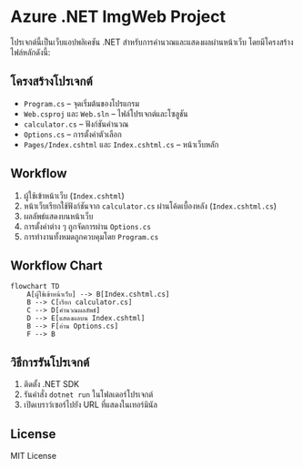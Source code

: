 # Azure .NET ImgWeb Project

โปรเจกต์นี้เป็นเว็บแอปพลิเคชัน .NET สำหรับการคำนวณและแสดงผลผ่านหน้าเว็บ โดยมีโครงสร้างไฟล์หลักดังนี้:

## โครงสร้างโปรเจกต์
- `Program.cs` – จุดเริ่มต้นของโปรแกรม
- `Web.csproj` และ `Web.sln` – ไฟล์โปรเจกต์และโซลูชัน
- `calculator.cs` – ฟังก์ชันคำนวณ
- `Options.cs` – การตั้งค่าตัวเลือก
- `Pages/Index.cshtml` และ `Index.cshtml.cs` – หน้าเว็บหลัก

## Workflow
1. ผู้ใช้เข้าหน้าเว็บ (`Index.cshtml`)
2. หน้าเว็บเรียกใช้ฟังก์ชันจาก `calculator.cs` ผ่านโค้ดเบื้องหลัง (`Index.cshtml.cs`)
3. ผลลัพธ์แสดงบนหน้าเว็บ
4. การตั้งค่าต่าง ๆ ถูกจัดการผ่าน `Options.cs`
5. การทำงานทั้งหมดถูกควบคุมโดย `Program.cs`

## Workflow Chart

```mermaid
flowchart TD
    A[ผู้ใช้เข้าหน้าเว็บ] --> B[Index.cshtml.cs]
    B --> C[เรียก calculator.cs]
    C --> D[คำนวณผลลัพธ์]
    D --> E[แสดงผลบน Index.cshtml]
    B --> F[อ่าน Options.cs]
    F --> B
```

## วิธีการรันโปรเจกต์
1. ติดตั้ง .NET SDK
2. รันคำสั่ง `dotnet run` ในโฟลเดอร์โปรเจกต์
3. เปิดเบราว์เซอร์ไปยัง URL ที่แสดงในเทอร์มินัล

## License
MIT License
